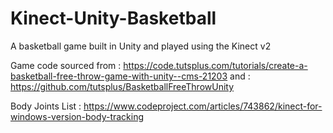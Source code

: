 # Kinect-Unity-Basketball
A basketball game built in Unity and played using the Kinect v2

Game code sourced from : https://code.tutsplus.com/tutorials/create-a-basketball-free-throw-game-with-unity--cms-21203
and : https://github.com/tutsplus/BasketballFreeThrowUnity

Body Joints List : https://www.codeproject.com/articles/743862/kinect-for-windows-version-body-tracking
